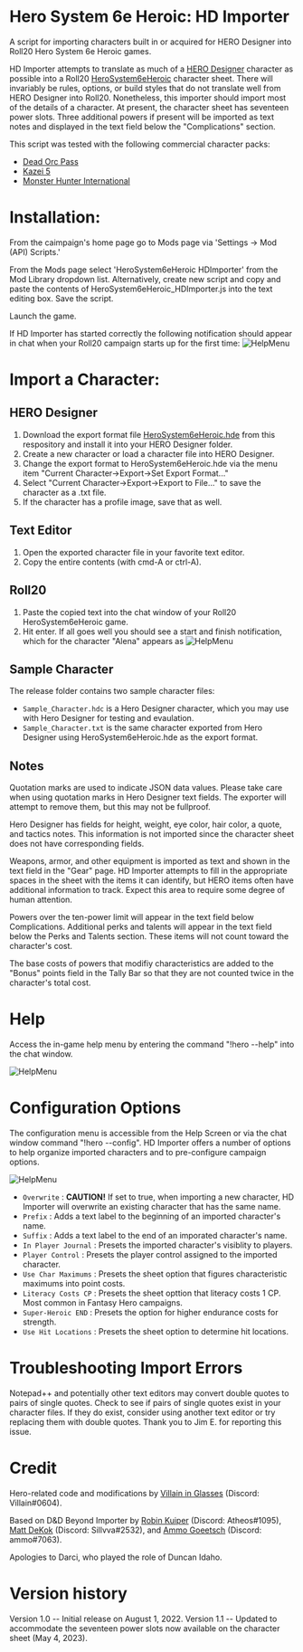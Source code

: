 # Hero System 6e Heroic: HD Importer
A script for importing characters built in or acquired for HERO Designer into Roll20 Hero System 6e Heroic games. 

HD Importer attempts to translate as much of a [HERO Designer](https://www.herogames.com/store/product/1-hero-designer/) character as possible into a Roll20 [HeroSystem6eHeroic](https://github.com/Roll20/roll20-character-sheets/blob/master/HeroSystem6eHeroic/README.md) character sheet. There will invariably be rules, options, or build styles that do not translate well from HERO Designer into Roll20. Nonetheless, this importer should import most of the details of a character. At present, the character sheet has seventeen power slots. Three additional powers if present will be imported as text notes and displayed in the text field below the "Complications" section.

This script was tested with the following commercial character packs:
- [Dead Orc Pass](https://www.herogames.com/store/product/910-dead-orc-pass-mini-campaign-book-pdfhdc/)
- [Kazei 5](https://www.herogames.com/store/product/92-kazei-5-character-pack/)
- [Monster Hunter International](https://www.herogames.com/store/product/5-monster-hunter-international-character-pack/)

# Installation:

From the caimpaign's home page go to Mods page via 'Settings -> Mod (API) Scripts.' 

From the Mods page select 'HeroSystem6eHeroic HDImporter' from the Mod Library dropdown list. Alternatively, create new script and copy and paste the contents of HeroSystem6eHeroic_HDImporter.js into the text editing box. Save the script.

Launch the game.

If HD Importer has started correctly the following notification should appear in chat when your Roll20 campaign starts up for the first time:
![HelpMenu](/HeroSystem6eHeroic_HDImporter/images/ScriptReady.png)

# Import a Character:

## HERO Designer

1. Download the export format file [HeroSystem6eHeroic.hde](https://github.com/Roll20/roll20-api-scripts/tree/master/HeroSystem6eHeroic_HDImporter/1.0) from this respository and install it into your HERO Designer folder.
2. Create a new character or load a character file into HERO Designer.
3. Change the export format to HeroSystem6eHeroic.hde via the menu item "Current Character->Export->Set Export Format..."
4. Select "Current Character->Export->Export to File..." to save the character as a .txt file.
5. If the character has a profile image, save that as well.

## Text Editor
1. Open the exported character file in your favorite text editor.
2. Copy the entire contents (with cmd-A or ctrl-A).

## Roll20

1. Paste the copied text into the chat window of your Roll20 HeroSystem6eHeroic game.
2. Hit enter. If all goes well you should see a start and finish notification, which for the character "Alena" appears as
![HelpMenu](/HeroSystem6eHeroic_HDImporter/images/ImportSuccess.png)

## Sample Character
The release folder contains two sample character files:
- `Sample_Character.hdc` is a Hero Designer character, which you may use with Hero Designer for testing and evaulation.
- `Sample_Character.txt` is the same character exported from Hero Designer using HeroSystem6eHeroic.hde as the export format. 

## Notes

Quotation marks are used to indicate JSON data values. Please take care when using quotation marks in Hero Designer text fields. The exporter will attempt to remove them, but this may not be fullproof.

Hero Designer has fields for height, weight, eye color, hair color, a quote, and tactics notes. This information is not imported since the character sheet does not have corresponding fields.

Weapons, armor, and other equipment is imported as text and shown in the text field in the "Gear" page. HD Importer attempts to fill in the appropriate spaces in the sheet with the items it can identify, but HERO items often have additional information to track. Expect this area to require some degree of human attention.

Powers over the ten-power limit will appear in the text field below Complications. Additional perks and talents will appear in the text field below the Perks and Talents section. These items will not count toward the character's cost.

The base costs of powers that modifiy characteristics are added to the "Bonus" points field in the Tally Bar so that they are not counted twice in the character's total cost.

# Help
Access the in-game help menu by entering the command "!hero --help" into the chat window.

![HelpMenu](/HeroSystem6eHeroic_HDImporter/images/HelpMenu.png)

# Configuration Options

The configuration menu is accessible from the Help Screen or via the chat window command "!hero --config". HD Importer offers a number of options to help organize imported characters and to pre-configure campaign options.

![HelpMenu](/HeroSystem6eHeroic_HDImporter/images/ConfigMenu.png)

- `Overwrite` : **CAUTION!** If set to true, when importing a new character, HD Importer will overwrite an existing character that has the same name. 
- `Prefix` : Adds a text label to the beginning of an imported character's name.
- `Suffix` : Adds a text label to the end of an imporated character's name.
- `In Player Journal` : Presets the imported character's visiblity to players.
- `Player Control` : Presets the player control assigned to the imported character.
- `Use Char Maximums` : Presets the sheet option that figures characteristic maximums into point costs.
- `Literacy Costs CP` : Presets the sheet opttion that literacy costs 1 CP. Most common in Fantasy Hero campaigns.
- `Super-Heroic END` : Presets the option for higher endurance costs for strength.
- `Use Hit Locations` : Presets the sheet option to determine hit locations.

# Troubleshooting Import Errors

Notepad++ and potentially other text editors may convert double quotes to pairs of single quotes. Check to see if pairs of single quotes exist in your character files. If they do exist, consider using another text editor or try replacing them with double quotes. Thank you to Jim E. for reporting this issue.

# Credit
Hero-related code and modifications by [Villain in Glasses](https://app.roll20.net/users/633423/villain-in-glasses) (Discord: Villain#0604).

Based on D&D Beyond Importer by [Robin Kuiper](https://app.roll20.net/users/1226016/robin) (Discord: Atheos#1095), [Matt DeKok](https://app.roll20.net/users/494585/sillvva) (Discord: Sillvva#2532), and [Ammo Goeetsch](https://app.roll20.net/users/2990964/ammo) (Discord: ammo#7063).

Apologies to Darci, who played the role of Duncan Idaho.

# Version history
Version 1.0 -- Initial release on August 1, 2022.
Version 1.1 -- Updated to accommodate the seventeen power slots now available on the character sheet (May 4, 2023).
